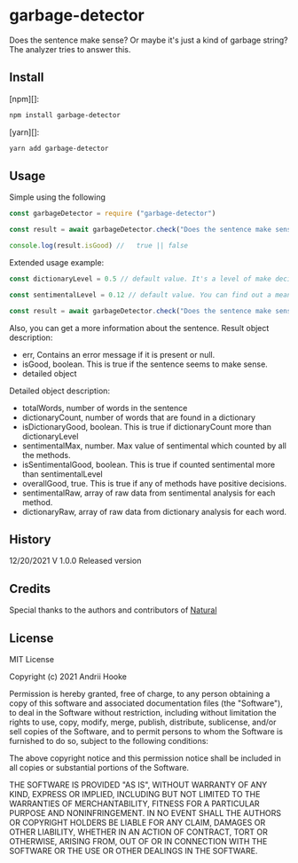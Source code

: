 # garbage-detector

Does the sentence make sense? Or maybe it's just a kind of garbage string? The analyzer tries to answer this.


## Install

[npm][]:

```sh
npm install garbage-detector
```

[yarn][]:

```sh
yarn add garbage-detector
```

## Usage

Simple using the following
```js
const garbageDetector = require ("garbage-detector")

const result = await garbageDetector.check("Does the sentence make sense?")

console.log(result.isGood) //   true || false
```
Extended usage example:
```js
const dictionaryLevel = 0.5 // default value. It's a level of make decision of the sentence by a number of words found in the dictionary.

const sentimentalLevel = 0.12 // default value. You can find out a meaning at [Natural module](http://naturalnode.github.io/natural/).

const result = await garbageDetector.check("Does the sentence make sense?", 0.8, 0.25)
```
Also, you can get a more information about the sentence.
Result object description:

- err,  Contains an error message if it is present or null.
- isGood, boolean. This is true if the sentence seems to make sense.
- detailed object

Detailed object description:
- totalWords, number of words in the sentence
- dictionaryCount, number of words that are found in a dictionary
- isDictionaryGood, boolean. This is true if dictionaryCount more than dictionaryLevel
- sentimentalMax, number. Max value of sentimental which counted by all the methods.
- isSentimentalGood, boolean. This is true if counted sentimental more than sentimentalLevel
- overallGood, true. This is true if any of methods have positive decisions.
- sentimentalRaw, array of raw data from sentimental analysis for each method. 
- dictionaryRaw, array of raw data from dictionary analysis for each word.


## History

12/20/2021 V 1.0.0 Released version

## Credits

Special thanks to the authors and contributors of [Natural](http://naturalnode.github.io/natural/)

## License
MIT License

Copyright (c) 2021 Andrii Hooke

Permission is hereby granted, free of charge, to any person obtaining a copy of this software and associated documentation files (the "Software"), to deal in the Software without restriction, including without limitation the rights to use, copy, modify, merge, publish, distribute, sublicense, and/or sell copies of the Software, and to permit persons to whom the Software is furnished to do so, subject to the following conditions:

The above copyright notice and this permission notice shall be included in all copies or substantial portions of the Software.

THE SOFTWARE IS PROVIDED "AS IS", WITHOUT WARRANTY OF ANY KIND, EXPRESS OR IMPLIED, INCLUDING BUT NOT LIMITED TO THE WARRANTIES OF MERCHANTABILITY, FITNESS FOR A PARTICULAR PURPOSE AND NONINFRINGEMENT. IN NO EVENT SHALL THE AUTHORS OR COPYRIGHT HOLDERS BE LIABLE FOR ANY CLAIM, DAMAGES OR OTHER LIABILITY, WHETHER IN AN ACTION OF CONTRACT, TORT OR OTHERWISE, ARISING FROM, OUT OF OR IN CONNECTION WITH THE SOFTWARE OR THE USE OR OTHER DEALINGS IN THE SOFTWARE.
